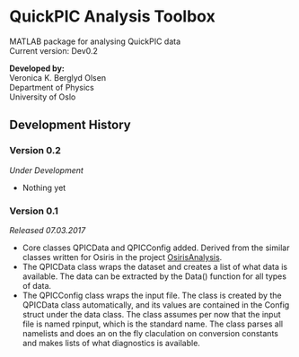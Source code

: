 # QuickPIC Analysis Toolbox
MATLAB package for analysing QuickPIC data<br>
Current version: Dev0.2

**Developed by:**<br>
Veronica K. Berglyd Olsen<br>
Department of Physics<br>
University of Oslo

## Development History

### Version 0.2
_Under Development_

* Nothing yet

### Version 0.1
_Released 07.03.2017_

* Core classes QPICData and QPICConfig added. Derived from the similar classes written for Osiris in the project [OsirisAnalysis](https://github.com/Jadzia626/OsirisAnalysis).
* The QPICData class wraps the dataset and creates a list of what data is available. The data can be extracted by the Data() function for all types of data.
* The QPICConfig class wraps the input file. The class is created by the QPICData class automatically, and its values are contained in the Config struct under the data class. The class assumes per now that the input file is named rpinput, which is the standard name. The class parses all namelists and does an on the fly claculation on conversion constants and makes lists of what diagnostics is available.
